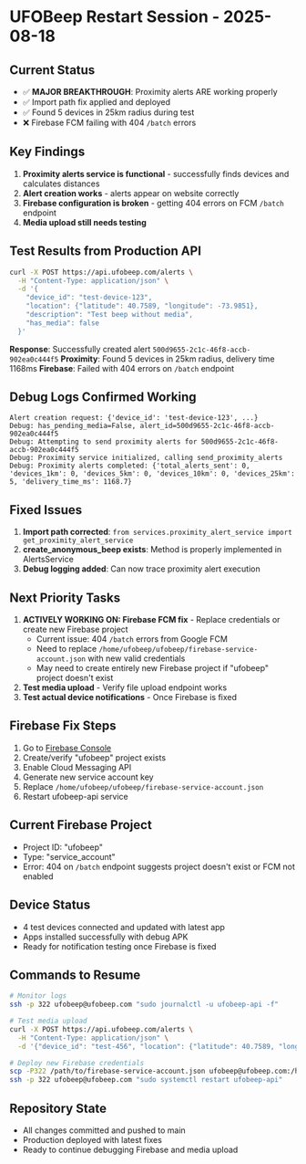 # UFOBeep Restart Session - 2025-08-18

## Current Status
- ✅ **MAJOR BREAKTHROUGH**: Proximity alerts ARE working properly
- ✅ Import path fix applied and deployed
- ✅ Found 5 devices in 25km radius during test
- ❌ Firebase FCM failing with 404 `/batch` errors

## Key Findings
1. **Proximity alerts service is functional** - successfully finds devices and calculates distances
2. **Alert creation works** - alerts appear on website correctly
3. **Firebase configuration is broken** - getting 404 errors on FCM `/batch` endpoint
4. **Media upload still needs testing**

## Test Results from Production API
```bash
curl -X POST https://api.ufobeep.com/alerts \
  -H "Content-Type: application/json" \
  -d '{
    "device_id": "test-device-123",
    "location": {"latitude": 40.7589, "longitude": -73.9851},
    "description": "Test beep without media",
    "has_media": false
  }'
```

**Response**: Successfully created alert `500d9655-2c1c-46f8-accb-902ea0c444f5`
**Proximity**: Found 5 devices in 25km radius, delivery time 1168ms
**Firebase**: Failed with 404 errors on `/batch` endpoint

## Debug Logs Confirmed Working
```
Alert creation request: {'device_id': 'test-device-123', ...}
Debug: has_pending_media=False, alert_id=500d9655-2c1c-46f8-accb-902ea0c444f5
Debug: Attempting to send proximity alerts for 500d9655-2c1c-46f8-accb-902ea0c444f5
Debug: Proximity service initialized, calling send_proximity_alerts
Debug: Proximity alerts completed: {'total_alerts_sent': 0, 'devices_1km': 0, 'devices_5km': 0, 'devices_10km': 0, 'devices_25km': 5, 'delivery_time_ms': 1168.7}
```

## Fixed Issues
1. **Import path corrected**: `from services.proximity_alert_service import get_proximity_alert_service`
2. **create_anonymous_beep exists**: Method is properly implemented in AlertsService
3. **Debug logging added**: Can now trace proximity alert execution

## Next Priority Tasks
1. **ACTIVELY WORKING ON: Firebase FCM fix** - Replace credentials or create new Firebase project
   - Current issue: 404 `/batch` errors from Google FCM
   - Need to replace `/home/ufobeep/ufobeep/firebase-service-account.json` with new valid credentials
   - May need to create entirely new Firebase project if "ufobeep" project doesn't exist
2. **Test media upload** - Verify file upload endpoint works
3. **Test actual device notifications** - Once Firebase is fixed

## Firebase Fix Steps
1. Go to [Firebase Console](https://console.firebase.google.com/)
2. Create/verify "ufobeep" project exists
3. Enable Cloud Messaging API
4. Generate new service account key
5. Replace `/home/ufobeep/ufobeep/firebase-service-account.json`
6. Restart ufobeep-api service

## Current Firebase Project
- Project ID: "ufobeep"
- Type: "service_account"
- Error: 404 on `/batch` endpoint suggests project doesn't exist or FCM not enabled

## Device Status
- 4 test devices connected and updated with latest app
- Apps installed successfully with debug APK
- Ready for notification testing once Firebase is fixed

## Commands to Resume
```bash
# Monitor logs
ssh -p 322 ufobeep@ufobeep.com "sudo journalctl -u ufobeep-api -f"

# Test media upload
curl -X POST https://api.ufobeep.com/alerts \
  -H "Content-Type: application/json" \
  -d '{"device_id": "test-456", "location": {"latitude": 40.7589, "longitude": -73.9851}, "description": "Test with media", "has_media": true}'

# Deploy new Firebase credentials
scp -P322 /path/to/firebase-service-account.json ufobeep@ufobeep.com:/home/ufobeep/ufobeep/
ssh -p 322 ufobeep@ufobeep.com "sudo systemctl restart ufobeep-api"
```

## Repository State
- All changes committed and pushed to main
- Production deployed with latest fixes
- Ready to continue debugging Firebase and media upload